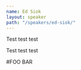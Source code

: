```yaml
---
name: Ed Siok
layout: speaker
path: "/speakers/ed-siok/"
---
```


Test test test

Test test test

#FOO BAR
